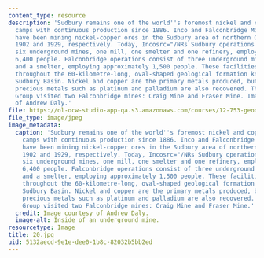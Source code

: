 ```yaml
---
content_type: resource
description: 'Sudbury remains one of the world''s foremost nickel and copper mining
  camps with continuous production since 1886. Inco and Falconbridge Mining Companies
  have been mining nickel-copper ores in the Sudbury area of northern Ontario since
  1902 and 1929, respectively. Today, Incosrc="/NRs Sudbury operations consist of
  six underground mines, one mill, one smelter and one refinery, employing approximately
  6,400 people. Falconbridge operations consist of three underground mines, a mill
  and a smelter, employing approximately 1,500 people. These facilities are spread
  throughout the 60-kilometre-long, oval-shaped geological formation known as the
  Sudbury Basin. Nickel and copper are the primary metals produced, but cobalt and
  precious metals such as platinum and palladium are also recovered. The Geodynamics
  Group visited two Falconbridge mines: Craig Mine and Fraser Mine. Images courtesy
  of Andrew Daly.'
file: https://ol-ocw-studio-app-qa.s3.amazonaws.com/courses/12-753-geodynamics-seminar-spring-2005/5132aecd9e1edee01b8c82032b5bb2ed_20.jpg
file_type: image/jpeg
image_metadata:
  caption: 'Sudbury remains one of the world''s foremost nickel and copper mining
    camps with continuous production since 1886. Inco and Falconbridge Mining Companies
    have been mining nickel-copper ores in the Sudbury area of northern Ontario since
    1902 and 1929, respectively. Today, Incosrc="/NRs Sudbury operations consist of
    six underground mines, one mill, one smelter and one refinery, employing approximately
    6,400 people. Falconbridge operations consist of three underground mines, a mill
    and a smelter, employing approximately 1,500 people. These facilities are spread
    throughout the 60-kilometre-long, oval-shaped geological formation known as the
    Sudbury Basin. Nickel and copper are the primary metals produced, but cobalt and
    precious metals such as platinum and palladium are also recovered. The Geodynamics
    Group visited two Falconbridge mines: Craig Mine and Fraser Mine.'
  credit: Image courtesy of Andrew Daly.
  image-alt: Inside of an underground mine.
resourcetype: Image
title: 20.jpg
uid: 5132aecd-9e1e-dee0-1b8c-82032b5bb2ed
---
```

